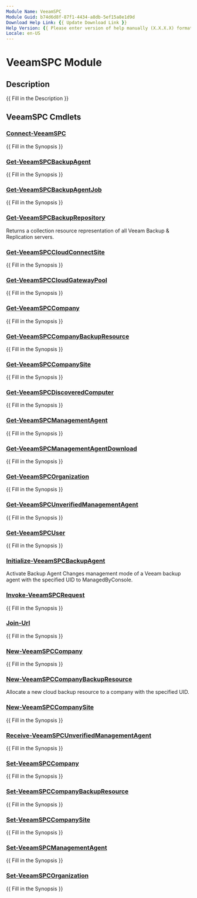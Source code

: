 ```yaml
---
Module Name: VeeamSPC
Module Guid: b74d6d8f-87f1-4434-a8db-5ef15a8e1d9d
Download Help Link: {{ Update Download Link }}
Help Version: {{ Please enter version of help manually (X.X.X.X) format }}
Locale: en-US
---
```


# VeeamSPC Module
## Description
{{ Fill in the Description }}

## VeeamSPC Cmdlets
### [Connect-VeeamSPC](Docs\Connect-VeeamSPC.md)
{{ Fill in the Synopsis }}

### [Get-VeeamSPCBackupAgent](Docs\Get-VeeamSPCBackupAgent.md)
{{ Fill in the Synopsis }}

### [Get-VeeamSPCBackupAgentJob](Docs\Get-VeeamSPCBackupAgentJob.md)
{{ Fill in the Synopsis }}

### [Get-VeeamSPCBackupRepository](Docs\Get-VeeamSPCBackupRepository.md)
Returns a collection resource representation of all Veeam Backup & Replication servers.

### [Get-VeeamSPCCloudConnectSite](Docs\Get-VeeamSPCCloudConnectSite.md)
{{ Fill in the Synopsis }}

### [Get-VeeamSPCCloudGatewayPool](Docs\Get-VeeamSPCCloudGatewayPool.md)
{{ Fill in the Synopsis }}

### [Get-VeeamSPCCompany](Docs\Get-VeeamSPCCompany.md)
{{ Fill in the Synopsis }}

### [Get-VeeamSPCCompanyBackupResource](Docs\Get-VeeamSPCCompanyBackupResource.md)
{{ Fill in the Synopsis }}

### [Get-VeeamSPCCompanySite](Docs\Get-VeeamSPCCompanySite.md)
{{ Fill in the Synopsis }}

### [Get-VeeamSPCDiscoveredComputer](Docs\Get-VeeamSPCDiscoveredComputer.md)
{{ Fill in the Synopsis }}

### [Get-VeeamSPCManagementAgent](Docs\Get-VeeamSPCManagementAgent.md)
{{ Fill in the Synopsis }}

### [Get-VeeamSPCManagementAgentDownload](Docs\Get-VeeamSPCManagementAgentDownload.md)
{{ Fill in the Synopsis }}

### [Get-VeeamSPCOrganization](Docs\Get-VeeamSPCOrganization.md)
{{ Fill in the Synopsis }}

### [Get-VeeamSPCUnverifiedManagementAgent](Docs\Get-VeeamSPCUnverifiedManagementAgent.md)
{{ Fill in the Synopsis }}

### [Get-VeeamSPCUser](Docs\Get-VeeamSPCUser.md)
{{ Fill in the Synopsis }}

### [Initialize-VeeamSPCBackupAgent](Docs\Initialize-VeeamSPCBackupAgent.md)
Activate Backup Agent
Changes management mode of a Veeam backup agent with the specified UID to ManagedByConsole.

### [Invoke-VeeamSPCRequest](Docs\Invoke-VeeamSPCRequest.md)
{{ Fill in the Synopsis }}

### [Join-Url](Docs\Join-Url.md)
{{ Fill in the Synopsis }}

### [New-VeeamSPCCompany](Docs\New-VeeamSPCCompany.md)
{{ Fill in the Synopsis }}

### [New-VeeamSPCCompanyBackupResource](Docs\New-VeeamSPCCompanyBackupResource.md)
Allocate a new cloud backup resource to a company with the specified UID.

### [New-VeeamSPCCompanySite](Docs\New-VeeamSPCCompanySite.md)
{{ Fill in the Synopsis }}

### [Receive-VeeamSPCUnverifiedManagementAgent](Docs\Receive-VeeamSPCUnverifiedManagementAgent.md)
{{ Fill in the Synopsis }}

### [Set-VeeamSPCCompany](Docs\Set-VeeamSPCCompany.md)
{{ Fill in the Synopsis }}

### [Set-VeeamSPCCompanyBackupResource](Docs\Set-VeeamSPCCompanyBackupResource.md)
{{ Fill in the Synopsis }}

### [Set-VeeamSPCCompanySite](Docs\Set-VeeamSPCCompanySite.md)
{{ Fill in the Synopsis }}

### [Set-VeeamSPCManagementAgent](Docs\Set-VeeamSPCManagementAgent.md)
{{ Fill in the Synopsis }}

### [Set-VeeamSPCOrganization](Docs\Set-VeeamSPCOrganization.md)
{{ Fill in the Synopsis }}

